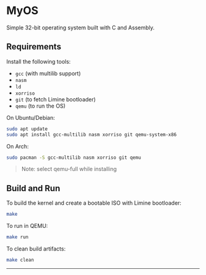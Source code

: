 # MyOS

Simple 32-bit operating system built with C and Assembly.

## Requirements

Install the following tools:

* `gcc` (with multilib support)
* `nasm`
* `ld`
* `xorriso`
* `git` (to fetch Limine bootloader)
* `qemu` (to run the OS)

On Ubuntu/Debian:

```bash
sudo apt update
sudo apt install gcc-multilib nasm xorriso git qemu-system-x86
```

On Arch:
```bash
sudo pacman -S gcc-multilib nasm xorriso git qemu
```
> Note: select qemu-full while installing

## Build and Run

To build the kernel and create a bootable ISO with Limine bootloader:

```bash
make
```

To run in QEMU:

```bash
make run
```

To clean build artifacts:

```bash
make clean
```

---